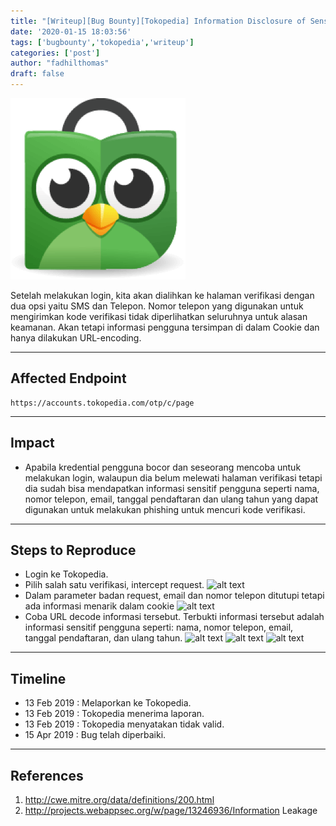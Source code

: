 ```yaml
---
title: "[Writeup][Bug Bounty][Tokopedia] Information Disclosure of Sensitive Information pada Verification Login Page [ID]"
date: '2020-01-15 18:03:56'
tags: ['bugbounty','tokopedia','writeup']
categories: ['post']
author: "fadhilthomas"
draft: false
---
```


![alt text](/tokopedia01/img1.jpg)

Setelah melakukan login, kita akan dialihkan ke halaman verifikasi dengan dua opsi yaitu SMS dan Telepon. Nomor telepon yang digunakan untuk mengirimkan kode verifikasi tidak diperlihatkan seluruhnya untuk alasan keamanan. Akan tetapi informasi pengguna tersimpan di dalam Cookie dan hanya dilakukan URL-encoding.

----
## Affected Endpoint 
```
https://accounts.tokopedia.com/otp/c/page
```

----
## Impact
* Apabila kredential pengguna bocor dan seseorang mencoba untuk melakukan login, walaupun dia belum melewati halaman verifikasi tetapi dia sudah bisa mendapatkan informasi sensitif pengguna seperti nama, nomor telepon, email, tanggal pendaftaran dan ulang tahun yang dapat digunakan untuk melakukan phishing untuk mencuri kode verifikasi.

----
## Steps to Reproduce 
* Login ke Tokopedia.
* Pilih salah satu verifikasi, intercept request.
![alt text](https://github.com/fadhilthomas/fadhilthomas.github.io/raw/master/assets/images/tokopedia02/img1.png)
* Dalam parameter badan request, email dan nomor telepon ditutupi tetapi ada informasi menarik dalam cookie
![alt text](https://github.com/fadhilthomas/fadhilthomas.github.io/raw/master/assets/images/tokopedia02/img2.png)
* Coba URL decode informasi tersebut. Terbukti informasi tersebut adalah informasi sensitif pengguna seperti: nama, nomor telepon, email, tanggal pendaftaran, dan ulang tahun.
![alt text](https://github.com/fadhilthomas/fadhilthomas.github.io/raw/master/assets/images/tokopedia02/img3.png)
![alt text](https://github.com/fadhilthomas/fadhilthomas.github.io/raw/master/assets/images/tokopedia02/img4.png)
![alt text](https://github.com/fadhilthomas/fadhilthomas.github.io/raw/master/assets/images/tokopedia02/img5.png)

----
## Timeline
* 13 Feb 2019 : Melaporkan ke Tokopedia.
* 13 Feb 2019 : Tokopedia menerima laporan.
* 13 Feb 2019 : Tokopedia menyatakan tidak valid.
* 15 Apr 2019 : Bug telah diperbaiki.

----
## References
1. http://cwe.mitre.org/data/definitions/200.html
2. http://projects.webappsec.org/w/page/13246936/Information Leakage